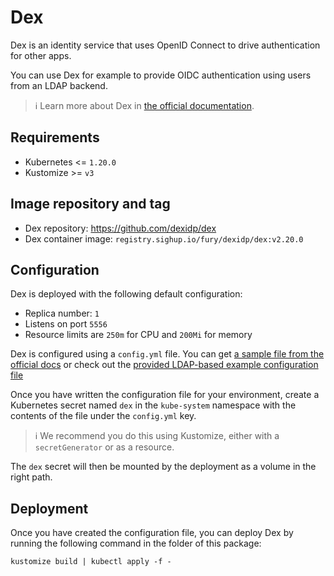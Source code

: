 # Dex

<!-- <KFD-DOCS> -->

Dex is an identity service that uses OpenID Connect to drive authentication for other apps.

You can use Dex for example to provide OIDC authentication using users from an LDAP backend.

> ℹ️ Learn more about Dex in [the official documentation](https://dexidp.io/docs/getting-started/).

## Requirements

- Kubernetes <= `1.20.0`
- Kustomize >= `v3`

## Image repository and tag

- Dex repository: <https://github.com/dexidp/dex>
- Dex container image: `registry.sighup.io/fury/dexidp/dex:v2.20.0`

## Configuration

Dex is deployed with the following default configuration:

- Replica number: `1`
- Listens on port `5556`
- Resource limits are `250m` for CPU and `200Mi` for memory

Dex is configured using a `config.yml` file. You can get [a sample file from the official docs](https://github.com/dexidp/dex/blob/v2.20.0/examples/config-dev.yaml) or check out the [provided LDAP-based example configuration file](example/config.yml)

Once you have written the configuration file for your environment, create a Kubernetes secret named `dex` in the `kube-system` namespace with the contents of the file under the `config.yml` key.

> ℹ️ We recommend you do this using Kustomize, either with a `secretGenerator` or as a resource.

The `dex` secret will then be mounted by the deployment as a volume in the right path.

## Deployment

Once you have created the configuration file, you can deploy Dex by running the following command in the folder of this package:

```shell
kustomize build | kubectl apply -f -
```

<!-- </KFD-DOCS> -->
